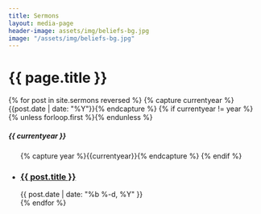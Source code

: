 ```yaml
---
title: Sermons
layout: media-page
header-image: assets/img/beliefs-bg.jpg
image: "/assets/img/beliefs-bg.jpg"
---
```


<h1>{{ page.title }}</h1>  
{% for post in site.sermons reversed %}
{% capture currentyear %}{{post.date | date: "%Y"}}{% endcapture %}
{% if currentyear != year %}
{% unless forloop.first %}</ul>{% endunless %}
<h5>{{ currentyear }}</h5>
<ul class="posts">
{% capture year %}{{currentyear}}{% endcapture %}
{% endif %}
<li><a href="{{ post.url | prepend: site.baseurl }}"><h3>{{ post.title }}</h3></a><span class="post-meta">{{ post.date | date: "%b %-d, %Y" }}</span></li>
{% endfor %}